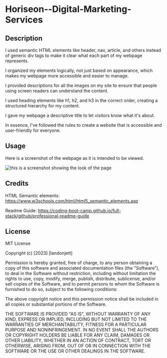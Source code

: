 # Horiseon--Digital-Marketing-Services

## Description

I used semantic HTML elements like header, nav, article, and others instead of generic div tags to make it clear what each part of my webpage represents.

I organized my elements logically, not just based on appearance, which makes my webpage more accessible and easier to manage.

I provided descriptions for all the images on my site to ensure that people using screen readers can understand the content.

I used heading elements like h1, h2, and h3 in the correct order, creating a structured hierarchy for my content.

I gave my webpage a descriptive title to let visitors know what it's about.

In essence, I've followed the rules to create a website that is accessible and user-friendly for everyone.


## Usage

Here is a screenshot of the webpage as it is intended to be viewed. 

![this is a screenshot showing the look of the page](assets/images/Horiseon--Digital-Marketing-Services.png)

## Credits

HTML Semantic elements:
https://www.w3schools.com/html/html5_semantic_elements.asp

Readme Guide:
https://coding-boot-camp.github.io/full-stack/github/professional-readme-guide


## License

MIT License

Copyright (c) [2023] [landonjett]

Permission is hereby granted, free of charge, to any person obtaining a copy
of this software and associated documentation files (the "Software"), to deal
in the Software without restriction, including without limitation the rights
to use, copy, modify, merge, publish, distribute, sublicense, and/or sell
copies of the Software, and to permit persons to whom the Software is
furnished to do so, subject to the following conditions:

The above copyright notice and this permission notice shall be included in all
copies or substantial portions of the Software.

THE SOFTWARE IS PROVIDED "AS IS", WITHOUT WARRANTY OF ANY KIND, EXPRESS OR
IMPLIED, INCLUDING BUT NOT LIMITED TO THE WARRANTIES OF MERCHANTABILITY,
FITNESS FOR A PARTICULAR PURPOSE AND NONINFRINGEMENT. IN NO EVENT SHALL THE
AUTHORS OR COPYRIGHT HOLDERS BE LIABLE FOR ANY CLAIM, DAMAGES OR OTHER
LIABILITY, WHETHER IN AN ACTION OF CONTRACT, TORT OR OTHERWISE, ARISING FROM,
OUT OF OR IN CONNECTION WITH THE SOFTWARE OR THE USE OR OTHER DEALINGS IN THE
SOFTWARE.

